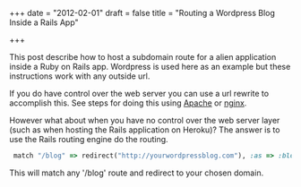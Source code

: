 +++
date = "2012-02-01"
draft = false
title = "Routing a Wordpress Blog Inside a Rails App"

+++

This post describe how to host a subdomain route for a alien application inside a Ruby on Rails app. Wordpress is used here as an example but these instructions work with any outside url.

If you do have control over the web server you can use a url rewrite to accomplish this. See steps for doing this using [Apache](http://www.igvita.com/2007/07/04/integrating-wordpress-and-rails/) or [nginx](http://www.kalzumeus.com/2009/08/22/using-wordpress-and-rails-on-the-same-domain/).

However what about when you have no control over the web server layer (such as when hosting the Rails application on Heroku)? The answer is to use the Rails routing engine do the routing.

```ruby config/routes.rb
 match "/blog" => redirect("http://yourwordpressblog.com"), :as => :blog
```

This will match any '/blog' route and redirect to your chosen domain.
